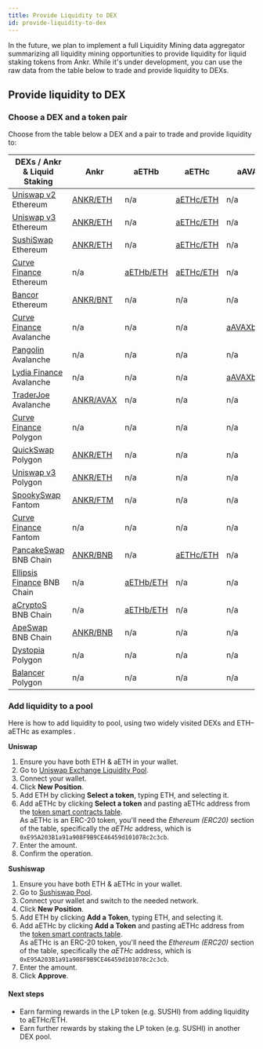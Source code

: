 ```yaml
---
title: Provide Liquidity to DEX
id: provide-liquidity-to-dex
---
```


In the future, we plan to implement a full Liquidity Mining data aggregator summarizing all liquidity mining opportunities to provide liquidity for liquid staking tokens from Ankr.
While it's under development, you can use the raw data from the table below to trade and provide liquidity to DEXs.


## Provide liquidity to DEX

### Choose a DEX and a token pair


Choose from the table below a DEX and a pair to trade and provide liquidity to:

| DEXs / Ankr & Liquid Staking                                 | Ankr                                                                                                                                                             | aETHb                                                                                         | aETHc                                                                                        | aAVAXb                                                                                             | aAVAXc                                                                                            | aMATICb                                                                                                      | aMATICc                                                                                                                                                         | aFTMb                                                                                                                                            | aBNBb                                                                                                          | aBNBc                                                                                                         |
|--------------------------------------------------------------|------------------------------------------------------------------------------------------------------------------------------------------------------------------|-----------------------------------------------------------------------------------------------|----------------------------------------------------------------------------------------------|----------------------------------------------------------------------------------------------------|---------------------------------------------------------------------------------------------------|--------------------------------------------------------------------------------------------------------------|-----------------------------------------------------------------------------------------------------------------------------------------------------------------|--------------------------------------------------------------------------------------------------------------------------------------------------|----------------------------------------------------------------------------------------------------------------|---------------------------------------------------------------------------------------------------------------| 
| [Uniswap v2](https://app.uniswap.org/#/swap?use=V2) Ethereum | [ANKR/ETH](https://v2.info.uniswap.org/pair/0x5201883feeb05822ce25c9af8ab41fc78ca73fa9)                                                                          | n/a                                                                                           | [aETHc/ETH](https://v2.info.uniswap.org/pair/0x6147805e1011417b93e5d693424a62a70d09d0e5)     | n/a                                                                                                | n/a                                                                                               | n/a                                                                                                          | n/a                                                                                                                                                             | n/a                                                                                                                                              | n/a                                                                                                            | n/a                                                                                                           |
| [Uniswap v3](https://uniswap.org/) Ethereum                  | [ANKR/ETH](https://info.uniswap.org/#/pools/0x13dc0a39dc00f394e030b97b0b569dedbe634c0d)                                                                          | n/a                                                                                           | [aETHc/ETH](https://info.uniswap.org/#/tokens/0xe95a203b1a91a908f9b9ce46459d101078c2c3cb)    | n/a                                                                                                | n/a                                                                                               | n/a                                                                                                          | [aMATICc/MATIC](https://info.uniswap.org/#/pools/0xc253a4663c292c1b2dbccd0caf555a380b54fd87)                                                                    | n/a                                                                                                                                              | n/a                                                                                                            | n/a                                                                                                           |
| [SushiSwap](https://sushi.com/) Ethereum                     | [ANKR/ETH](https://analytics.sushi.com/pairs/0x1241f4a348162d99379a23e73926cf0bfcbf131e)                                                                         | n/a                                                                                           | [aETHc/ETH](https://analytics.sushi.com/pairs/0xfa5bc40c3bd5afa8bc2fe6b84562fee16fb2df5f)    | n/a                                                                                                | n/a                                                                                               | n/a                                                                                                          | [aMATICc/MATIC](https://app.sushi.com/analytics/pools/0xE0c06BF8fE8cBC08721868DAd6446609Ce338FfE?chainId=1&id=0xE0c06BF8fE8cBC08721868DAd6446609Ce338FfE)       | n/a                                                                                                                                              | n/a                                                                                                            | n/a                                                                                                           |
| [Curve Finance](https://curve.fi/) Ethereum                  | n/a                                                                                                                                                              | [aETHb/ETH](https://curve.fi/factory/56/)                                                     | [aETHc/ETH](https://curve.fi/ankreth/)                                                       | n/a                                                                                                | n/a                                                                                               | [aMATICb/MATIC](https://curve.fi/factory/58)                                                                 | n/a                                                                                                                                                             | n/a                                                                                                                                              | n/a                                                                                                            | n/a                                                                                                           |
| [Bancor](https://bancor.network/) Ethereum                   | [ANKR/BNT](https://www.ankr.com/docs/staking/defi/provide-liquidity-to-dex)                                                                                      | n/a                                                                                           | n/a                                                                                          | n/a                                                                                                | n/a                                                                                               | n/a                                                                                                          | n/a                                                                                                                                                             | n/a                                                                                                                                              | n/a                                                                                                            | n/a                                                                                                           |
| [Curve Finance](https://avax.curve.fi/) Avalanche            | n/a                                                                                                                                                              | n/a                                                                                           | n/a                                                                                          | [aAVAXb/AVAX](https://avax.curve.fi/factory/44/)                                                   | n/a                                                                                               | n/a                                                                                                          | n/a                                                                                                                                                             | n/a                                                                                                                                              | n/a                                                                                                            | n/a                                                                                                           |
| [Pangolin](https://pangolin.exchange/) Avalanche             | n/a                                                                                                                                                              | n/a                                                                                           | n/a                                                                                          | n/a                                                                                                | [aAVAXc/AVAX](https://info.pangolin.exchange/#/pair/0x5f89d2c80Ec0b51E05529b4b5229732f32f549a7)   | n/a                                                                                                          | n/a                                                                                                                                                             | n/a                                                                                                                                              | n/a                                                                                                            | n/a                                                                                                           |
| [Lydia Finance](https://www.lydia.finance/) Avalanche        | n/a                                                                                                                                                              | n/a                                                                                           | n/a                                                                                          | [aAVAXb/AVAX](https://info.lydia.finance/#/pair/0xba4486e7a6f74be11fb7159d205f876168c906aa)        | n/a                                                                                               | n/a                                                                                                          | n/a                                                                                                                                                             | n/a                                                                                                                                              | n/a                                                                                                            | n/a                                                                                                           |
| [TraderJoe](https://traderjoexyz.com/) Avalanche             | [ANKR/AVAX](https://analytics.traderjoexyz.com/pairs/0x754a67d24fa2cc9caa9596566dd72f44c32a7afc)                                                                 | n/a                                                                                           | n/a                                                                                          | n/a                                                                                                | [aAVAXc/AVAX](https://analytics.traderjoexyz.com/pairs/0x2909273f8EC8FA6Fb976a2D76f4357E607b8aC66)| n/a                                                                                                          | n/a                                                                                                                                                             | n/a                                                                                                                                              | n/a                                                                                                            | n/a                                                                                                           |
| [Curve Finance](https://polygon.curve.fi/) Polygon           | n/a                                                                                                                                                              | n/a                                                                                           | n/a                                                                                          | n/a                                                                                                | n/a                                                                                               | [aMATICb/wMATIC](https://polygon.curve.fi/factory/188)                                                       | n/a                                                                                                                                                             | n/a                                                                                                                                              | n/a                                                                                                            | n/a                                                                                                           |
| [QuickSwap](https://quickswap.exchange/) Polygon             | [ANKR/ETH](https://info.quickswap.exchange/#/pair/0x54db9acc40fd2ce8048fc36330502eedcecb71ba)                                                                    | n/a                                                                                           | n/a                                                                                          | n/a                                                                                                | n/a                                                                                               | n/a                                                                                                          | [aMATICc/MATIC](https://info.quickswap.exchange/#/pair/0xE7D85cF800119BD280A2e555D3DE7F954452a831)                                                              | n/a                                                                                                                                              | n/a                                                                                                            | n/a                                                                                                           |
| [Uniswap v3](https://app.uniswap.org/) Polygon               | [ANKR/ETH](https://info.uniswap.org/#/polygon/pools/0x9f883730174e6feb52365a4bada1854346216140)                                                                  | n/a                                                                                           | n/a                                                                                          | n/a                                                                                                | n/a                                                                                               | n/a                                                                                                          | [aMATICc/MATIC](https://info.uniswap.org/#/polygon/pools/0xcc8d95cde2840fceda80b46ba873b5d1d6b122dc)                                                            | n/a                                                                                                                                              | n/a                                                                                                            | n/a                                                                                                           |
| [SpookySwap](https://spookyswap.finance/) Fantom             | [ANKR/FTM](https://info.spooky.fi/pair/0x313439265b03edb74265a2924a8abbdbef8726f4)                                                                               | n/a                                                                                           | n/a                                                                                          | n/a                                                                                                | n/a                                                                                               | n/a                                                                                                          | n/a                                                                                                                                                             | n/a                                                                                                                                              | n/a                                                                                                            | n/a                                                                                                           |
| [Curve Finance](https://ftm.curve.fi/) Fantom                | n/a                                                                                                                                                              | n/a                                                                                           | n/a                                                                                          | n/a                                                                                                | n/a                                                                                               | n/a                                                                                                          | n/a                                                                                                                                                             | [aFTMb/FTM](https://ftm.curve.fi/factory/76)                                                                                                     | n/a                                                                                                            | n/a                                                                                                           |
| [PancakeSwap](https://pancakeswap.finance/) BNB Chain        | [ANKR/BNB](https://pancakeswap.info/pool/0x3147f98b8f9c53acdf8f16332ead12b592a1a4ae)                                                                             | n/a                                                                                           | [aETHc/ETH](https://pancakeswap.finance/info/pool/0x4ca395de586e8a3917f8494a14cf2bc6c491af06)| n/a                                                                                                | n/a                                                                                               | n/a                                                                                                          | [aMATICc/MATIC](https://pancakeswap.finance/info/pool/0x0D089176261375d8B535e579301608C024eBF134)                                                               | n/a                                                                                                                                              | n/a                                                                                                            | [aBNBc/BNB](https://pancakeswap.finance/info/pool/0x272c2cf847a49215a3a1d4bff8760e503a06f880)                 |
| [Ellipsis Finance](https://ellipsis.finance/) BNB Chain      | n/a                                                                                                                                                              | [aETHb/ETH](https://ellipsis.finance/pool/15)                                                 | n/a                                                                                          | n/a                                                                                                | n/a                                                                                               | [aMATICb/MATIC](https://ellipsis.finance/pool/16)                                                            | n/a                                                                                                                                                             | n/a                                                                                                                                              | [aBNBb/BNB](https://ellipsis.finance/pool/6)                                                                   | n/a                                                                                                           |
| [aCryptoS](https://app2.acryptos.com/) BNB Chain             | n/a                                                                                                                                                              | [aETHb/ETH](https://app.acryptos.com/stableswap/deposit/aethb/)                               | n/a                                                                                          | n/a                                                                                                | n/a                                                                                               | [aMATICb/MATIC](https://app.acryptos.com/stableswap/deposit/amaticb/)                                        | n/a                                                                                                                                                             | n/a                                                                                                                                              | [aBNBb/BNB](https://app2.acryptos.com/stableswap/abnbb/)                                                       | n/a                                                                                                           |
| [ApeSwap](https://apeswap.finance/) BNB Chain                | [ANKR/BNB](https://info.apeswap.finance/token/0xf307910a4c7bbc79691fd374889b36d8531b08e3)                                                                        | n/a                                                                                           | n/a                                                                                          | n/a                                                                                                | n/a                                                                                               | n/a                                                                                                          | [aMATICc/MATIC](https://info.apeswap.finance/pair/0x40b6958B3d22F7a6E2Dec97B63dC4EAe98d16e85)                                                                   | n/a                                                                                                                                              | n/a                                                                                                            | [aBNBc/BNB](https://info.apeswap.finance/pair/0x1C3BFdA8d788689ab2Fb935a9499c67e098A9E84)                     |
| [Dystopia](https://www.dystopia.exchange/) Polygon           | n/a                                                                                                                                                              | n/a                                                                                           | n/a                                                                                          | n/a                                                                                                | n/a                                                                                               | n/a                                                                                                          | [aMATICc/MATIC](https://www.dystopia.exchange/liquidity/0x29281A2B8f8Cdc453066282017C48516eC2A9d22)                                                             | n/a                                                                                                                                              | n/a                                                                                                            | n/a                                                                                                           |
| [Balancer](https://polygon.balancer.fi) Polygon              | n/a                                                                                                                                                              | n/a                                                                                           | n/a                                                                                          | n/a                                                                                                | n/a                                                                                               | n/a                                                                                                          | [aMATICc/MATIC](https://polygon.balancer.fi/#/pool/0xb04e1b6d0dc0f1de1b7598350ea09bd1856c464600020000000000000000051a)                                          | n/a                                                                                                                                              | n/a                                                                                                            | n/a                                                                                                           |

### Add liquidity to a pool

Here is how to add liquidity to pool, using two widely visited DEXs and ETH–aETHc as examples . 

**Uniswap**

1. Ensure you have both ETH & aETH in your wallet.
2. Go to [Uniswap Exchange Liquidity Pool](https://uniswap.exchange/pool).
3. Connect your wallet.
4. Click **New Position**.
5. Add ETH by clicking **Select a token**, typing ETH, and selecting it.
6. Add aETHc by clicking **Select a token** and pasting aETHc address from the [token smart contracts table](https://www.ankr.com/docs/staking/extra/ls-smart-contract-addresses-mn/).<br /> 
   As aETHc is an ERC-20 token, you'll need the *Ethereum (ERC20)* section of the table, specifically the *aETHc* address, which is `0xE95A203B1a91a908F9B9CE46459d101078c2c3cb`.
7. Enter the amount. 
8. Confirm the operation.

**Sushiswap**

1. Ensure you have both ETH & aETHc in your wallet.
2. Go to [Sushiswap Pool](https://app.sushi.com/pool).
3. Connect your wallet and switch to the needed network.
4. Click **New Position**.
5. Add ETH by clicking **Add a Token**, typing ETH, and selecting it.
6. Add aETHc by clicking **Add a Token** and pasting aETHc address from the [token smart contracts table](https://www.ankr.com/docs/staking/extra/ls-smart-contract-addresses-mn/).<br /> 
   As aETHc is an ERC-20 token, you'll need the *Ethereum (ERC20)* section of the table, specifically the *aETHc* address, which is `0xE95A203B1a91a908F9B9CE46459d101078c2c3cb`.
7. Enter the amount.
8. Click **Approve**.

#### Next steps

* Earn farming rewards in the LP token (e.g. SUSHI) from adding liquidity to aETHc/ETH.
* Earn further rewards by staking the LP token (e.g. SUSHI) in another DEX pool.